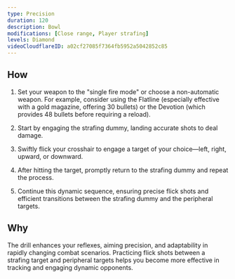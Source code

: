 ```yaml
---
type: Precision
duration: 120
description: Bowl
modifications: [Close range, Player strafing]
levels: Diamond
videoCloudflareID: a02cf27085f7364fb5952a5042852c85
---
```


## How

1. Set your weapon to the "single fire mode" or choose a non-automatic weapon. For example, consider using the Flatline (especially effective with a gold magazine, offering 30 bullets) or the Devotion (which provides 48 bullets before requiring a reload).

2. Start by engaging the strafing dummy, landing accurate shots to deal damage.

3. Swiftly flick your crosshair to engage a target of your choice—left, right, upward, or downward.

4. After hitting the target, promptly return to the strafing dummy and repeat the process.

5. Continue this dynamic sequence, ensuring precise flick shots and efficient transitions between the strafing dummy and the peripheral targets.

## Why

The drill enhances your reflexes, aiming precision, and adaptability in rapidly changing combat scenarios. Practicing flick shots between a strafing target and peripheral targets helps you become more effective in tracking and engaging dynamic opponents.
